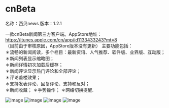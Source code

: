 # cnBeta
名称：西贝news    版本：1.2.1   

一款cnBeta新闻第三方客户端。AppStore地址：https://itunes.apple.com/cn/app/id1133433243?mt=8  
（目前由于审核原因，AppStore版本没有更新）
主要功能包括：   
＊流畅的新闻阅读，多个栏目：最新资讯、人气推荐、软件版、业界版、互动版；   
＊新闻列表显示缩略图；   
＊新闻详情初次加载后缓存；   
＊新闻评论显示热门评论和全部评论；   
＊评论盖楼效果；   
＊支持发表评论、回复评论、支持和反对；   
＊新闻收藏；
＊手势操作；
＊网络切换提醒.

![image](https://github.com/hudyseu/cnBeta/blob/master/cnBeta/screenshots/1.png)
![image](https://github.com/hudyseu/cnBeta/blob/master/cnBeta/screenshots/2.png)
![image](https://github.com/hudyseu/cnBeta/blob/master/cnBeta/screenshots/3.png)
![image](https://github.com/hudyseu/cnBeta/blob/master/cnBeta/screenshots/4.png)
